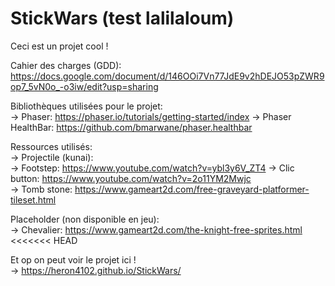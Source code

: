 StickWars (test lalilaloum)
=========

Ceci est un projet cool !  
   
Cahier des charges (GDD): https://docs.google.com/document/d/146OOi7Vn77JdE9v2hDEJO53pZWR9op7_5vN0o_-o3iw/edit?usp=sharing  
  
Bibliothèques utilisées pour le projet:  
-\> Phaser: https://phaser.io/tutorials/getting-started/index 
-\> Phaser HealthBar: https://github.com/bmarwane/phaser.healthbar
  
  
Ressources utilisés:  
-\> Projectile (kunai):  
-\> Footstep: https://www.youtube.com/watch?v=ybl3y6V_ZT4
-\> Clic button: https://www.youtube.com/watch?v=2o11YM2Mwjc  
-\> Tomb stone: https://www.gameart2d.com/free-graveyard-platformer-tileset.html
  
Placeholder (non disponible en jeu):  
-\> Chevalier: https://www.gameart2d.com/the-knight-free-sprites.html
<<<<<<< HEAD

Et op on peut voir le projet ici !  
-\> https://heron4102.github.io/StickWars/
